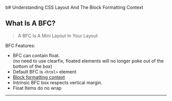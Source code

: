 b# Understanding CSS Layout And The Block Formatting Context

## What Is A BFC?

> A BFC Is A Mini Layout In Your Layout

BFC Features:

- BFC can contain float. </br>(no need to use clearfix, floated elements will no longer poke out of the bottom of the box)
- Default BFC is `<html>` element
- [Block formatting context](https://developer.mozilla.org/en-US/docs/Web/Guide/CSS/Block_formatting_context)
- Intrinsic BFC box respects vertical margin.
- Float Items do no wrap

---
